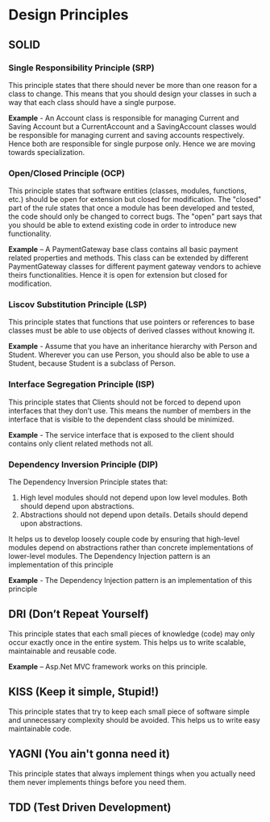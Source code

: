 # Design Principles

## SOLID

### Single Responsibility Principle (SRP)

This principle states that there should never be more than one reason for a class to change. This means that you should design your classes in such a way that each class should have a single purpose.

**Example** - An Account class is responsible for managing Current and Saving Account but a CurrentAccount and a SavingAccount classes would be responsible for managing current and saving accounts respectively. Hence both are responsible for single purpose only. Hence we are moving towards specialization.

### Open/Closed Principle (OCP)

This principle states that software entities (classes, modules, functions, etc.) should be open for extension but closed for modification. The "closed" part of the rule states that once a module has been developed and tested, the code should only be changed to correct bugs. The "open" part says that you should be able to extend existing code in order to introduce new functionality.

**Example** – A PaymentGateway base class contains all basic payment related properties and methods. This class can be extended by different PaymentGateway classes for different payment gateway vendors to achieve theirs functionalities. Hence it is open for extension but closed for modification.

### Liscov Substitution Principle (LSP)

This principle states that functions that use pointers or references to base classes must be able to use objects of derived classes without knowing it.

**Example** - Assume that you have an inheritance hierarchy with Person and Student. Wherever you can use Person, you should also be able to use a Student, because Student is a subclass of Person.

### Interface Segregation Principle (ISP)

This principle states that Clients should not be forced to depend upon interfaces that they don’t use. This means the number of members in the interface that is visible to the dependent class should be minimized.

**Example** - The service interface that is exposed to the client should contains only client related methods not all.

### Dependency Inversion Principle (DIP)

The Dependency Inversion Principle states that:

1. High level modules should not depend upon low level modules. Both should depend upon abstractions.
2. Abstractions should not depend upon details. Details should depend upon abstractions.

It helps us to develop loosely couple code by ensuring that high-level modules depend on abstractions rather than concrete implementations of lower-level modules. The Dependency Injection pattern is an implementation of this principle

**Example** - The Dependency Injection pattern is an implementation of this principle

## DRI (Don’t Repeat Yourself)

This principle states that each small pieces of knowledge (code) may only occur exactly once in the entire system. This helps us to write scalable, maintainable and reusable code.

**Example** – Asp.Net MVC framework works on this principle.

## KISS (Keep it simple, Stupid!)

This principle states that try to keep each small piece of software simple and unnecessary complexity should be avoided. This helps us to write easy maintainable code.

## YAGNI (You ain't gonna need it)

This principle states that always implement things when you actually need them never implements things before you need them.

## TDD (Test Driven Development)
